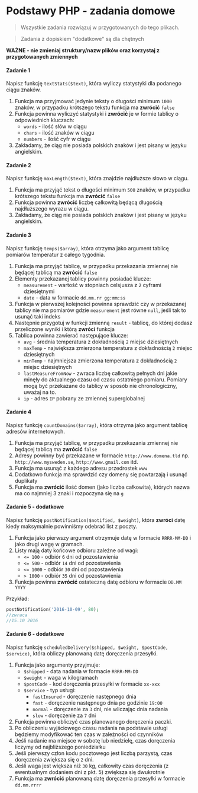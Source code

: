 # Podstawy PHP - zadania domowe
> Wszystkie zadania rozwiązuj w przygotowanych do tego plikach.

>Zadania z dopiskiem "dodatkowe" są dla chętnych

**WAŻNE -  nie zmieniaj struktury/nazw plików oraz korzystaj z przygotowanych zmiennych**

#### Zadanie 1

Napisz funkcję `textStats($text)`, która wyliczy statystyki dla podanego ciągu znaków.

1. Funkcja ma przyjmować jedynie teksty o długości minimum `1000` znaków, w przypadku krótszego tekstu funkcja ma **zwrócić** `false`
2. Funkcja powinna wyliczyć statystyki i **zwrócić** je w formie tablicy o odpowiednich kluczach:  
   * `words` -  ilość słów w ciągu
   * `chars` - ilość znaków w ciągu
   * `numbers` - ilość cyfr w ciągu
3. Zakładamy, że ciąg nie posiada polskich znaków i jest pisany w języku angielskim.

#### Zadanie 2

Napisz funkcję `maxLength($text)`, która znajdzie najdłuższe słowo w ciągu.

1. Funkcja ma przyjąć tekst o długości minimum `500` znaków, w przypadku krótszego tekstu funkcja ma **zwrócić** `false`
2. Funkcja powinna **zwrócić** liczbę całkowitą będącą długością najdłuższego wyrazu w ciągu.
3. Zakładamy, że ciąg nie posiada polskich znaków i jest pisany w języku angielskim.

#### Zadanie 3

Napisz funkcję `temps($array)`, która otrzyma jako argument tablicę pomiarów temperatur z całego tygodnia.

1. Funkcja ma przyjąć tablicę, w przypadku przekazania zmiennej nie będącej tablicą ma **zwrócić** `false`
2. Elementy przekazanej tablicy powinny posiadać klucze:  
   * `measurement` - wartość w stopniach celsjusza z `2` cyframi dziesiętnymi
   * `date` - data w formacie `dd.mm.rr gg:mm:ss`
3. Funkcja w pierwszej kolejności powinna sprawdzić czy w przekazanej tablicy nie ma pomiarów gdzie `measurement` jest równe `null`, jeśli tak to usunąć taki indeks
4. Następnie przygotuj w funkcji zmienną `result` - tablicę, do której dodasz przeliczone wyniki i którą **zwróci** funkcja
5. Tablica powinna zawierać następujące klucze:  
   * `avg` - średnia temperatura z dokładnością `2` miejsc dziesiętnych
   * `maxTemp` - największa zmierzona temperatura z dokładnością `2` miejsc dziesiętnych
   * `minTemp` - najmniejsza zmierzona temperatura z dokładnością `2` miejsc dziesiętnych
   * `lastMeasureFromNow` - zwraca liczbę całkowitą pełnych dni jakie minęły do aktualnego czasu od czasu ostatniego pomiaru. Pomiary mogą być przekazane do tablicy w sposób nie chronologiczny, uważaj na to.
   * `ip` - adres `IP` pobrany ze zmiennej superglobalnej

#### Zadanie 4

Napisz funkcję `countDomains($array)`, która otrzyma jako argument tablicę adresów internetowych.

1. Funkcja ma przyjąć tablicę, w przypadku przekazania zmiennej nie będącej tablicą ma **zwrócić** `false`
2. Adresy powinny być przekazane w formacie `http://www.domena.tld` np. `http://www.mysweden.se`, `http://www.gmail.com` itd.
3. Funkcja ma usunąć z każdego adresu przedrostek `www`
4. Dodatkowo funkcja ma sprawdzić czy domeny się powtarzają i usunąć duplikaty
5. Funkcja ma **zwrócić** ilość domen (jako liczba całkowita), których nazwa ma co najmniej 3 znaki i rozpoczyna się na `g`

#### Zadanie 5 - dodatkowe

Napisz funkcję `postNotification($notified, $weight)`, która **zwróci** datę kiedy maksymalnie powinniśmy odebrać list z poczty.

1. Funkcja jako pierwszy argument otrzymuje datę w formacie `RRRR-MM-DD` i jako drugi wagę w gramach.
2. Listy mają daty końcowe odbioru zależne od wagi:  
   * `<= 100` - odbiór `6` dni od pozostawienia
   * `<= 500` - odbiór `14` dni od pozostawienia
   * `<= 1000` - odbiór `30` dni od pozostawienia
   * `> 1000` - odbiór `35` dni od pozostawienia
3. Funkcja powinna **zwrócić** ostateczną datę odbioru w formacie `DD.MM YYYY`

Przykład:
```php
postNotification('2016-10-09', 80);
//zwraca
//15.10 2016
```

#### Zadanie 6 - dodatkowe

Napisz funkcję `scheduledDelivery($shipped, $weight, $postCode, $service)`, która obliczy planowaną datę doręczenia przesyłki.

1. Funkcja jako argumenty przyjmuje:  
   * `$shipped` - data nadania w formacie `RRRR-MM-DD`
   * `$weight` - waga w kilogramach
   * `$postCode` - kod doręczenia przesyłki w formacie `xx-xxx`
   * `$service` - typ usługi:  
     * `fastInsured` - doręczenie następnego dnia
     * `fast` - doręczenie następnego dnia po godzinie `19:00`
     * `normal` - doręczenie za `3` dni, nie wliczając dnia nadania
     * `slow` - doręczenie za `7` dni
2. Funkcja powinna obliczyć czas planowanego doręczenia paczki.
3. Po obliczeniu wyjściowego czasu nadania na podstawie usługi będziemy modyfikować ten czas w zależności od czynników
4. Jeśli nadanie ma miejsce w sobotę lub niedzielę, czas doręczenia liczymy od najbliższego poniedziałku
5. Jeśli pierwszy człon kodu pocztowego jest liczbą parzystą, czas doręczenia zwiększa się o `2` dni.
6. Jeśli waga jest większa niż `30` kg, całkowity czas doręczenia (z ewentualnym dodaniem dni z pkt. 5) zwiększa się dwukrotnie
7. Funkcja ma **zwrócić** planowaną datę doręczenia przesyłki w formacie `dd.mm.rrrr`
